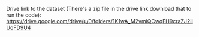 Drive link to the dataset (There's a zip file in the drive link download that to run the code):
https://drive.google.com/drive/u/0/folders/1K1wA_M2vmiQCwqFH9craZJ2iIUqFD9U4
